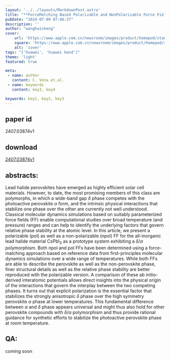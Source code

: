 ```yaml
---
layout: '../../layouts/MarkdownPost.astro'
title: "**ForceMatching Based Polarizable and NonPolarizable Force Fields for Perovskite and NonPerovskite Phases of CsPbI_3**"
pubDate: "2024-07-09 07:46:37"
description: ''
author: "wanghaisheng"
cover:
    url: 'https://www.apple.com.cn/newsroom/images/product/homepod/standard/Apple-HomePod-hero-230118_big.jpg.large_2x.jpg'
    square: 'https://www.apple.com.cn/newsroom/images/product/homepod/standard/Apple-HomePod-hero-230118_big.jpg.large_2x.jpg'
    alt: 'cover'
tags: "['huawei', 'huawei band']"
theme: 'light'
featured: true

meta:
 - name: author
   content: C. Vona et.al.
 - name: keywords
   content: key3, key4

keywords: key1, key2, key3
---
```


## paper id
2407.03874v1
## download
[2407.03874v1](http://arxiv.org/abs/2407.03874v1)
## abstracts:
Lead halide perovskites have emerged as highly efficient solar cell materials. However, to date, the most promising members of this class are polymorphs, in which a wide-band gap $\delta$ phase competes with the photoactive perovskite $\alpha$ form, and the intrinsic physical interactions that stabilize one phase over the other are currently not well understood. Classical molecular dynamics simulations based on suitably parameterized force fields (FF) enable computational studies over broad temperature (and pressure) ranges and can help to identify the underlying factors that govern relative phase stability at the atomic level. In this article, we present a polarizable (pol) as well as a non-polarizable (npol) FF for the all-inorganic lead halide material CsPbI$_3$ as a prototype system exhibiting a $\delta$/$\alpha$ polymorphism. Both npol and pol FFs have been determined using a force-matching approach based on reference data from first-principles molecular dynamics simulations over a wide range of temperatures. While both FFs are able to describe the perovskite as well as the non-perovskite phase, finer structural details as well as the relative phase stability are better reproduced with the polarizable version. A comparison of these ab initio-derived interatomic potentials allows direct insights into the physical origin of the interactions that govern the interplay between the two competing phases. It turns out that explicit polarization is the essential factor that stabilizes the strongly anisotropic $\delta$ phase over the high symmetry perovskite $\alpha$ phase at lower temperatures. This fundamental difference between $\alpha$ and $\delta$ phase appears universal and might thus also hold for other perovskite compounds with $\delta$/$\alpha$ polymorphism and thus provide rational guidance for synthetic efforts to stabilize the photoactive perovskite phase at room temperature.
## QA:
coming soon
